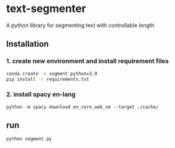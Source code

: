 # text-segmenter
A python library for segmenting text with controllable length 


## Installation

### 1. create new environment and install requirement files
```bash
conda create -n segment python=3.9
pip install -r requirements.txt
```
### 2. install spacy en-lang

`python -m spacy download en_core_web_sm --target ./cache/`


## run
`python segment.py`
